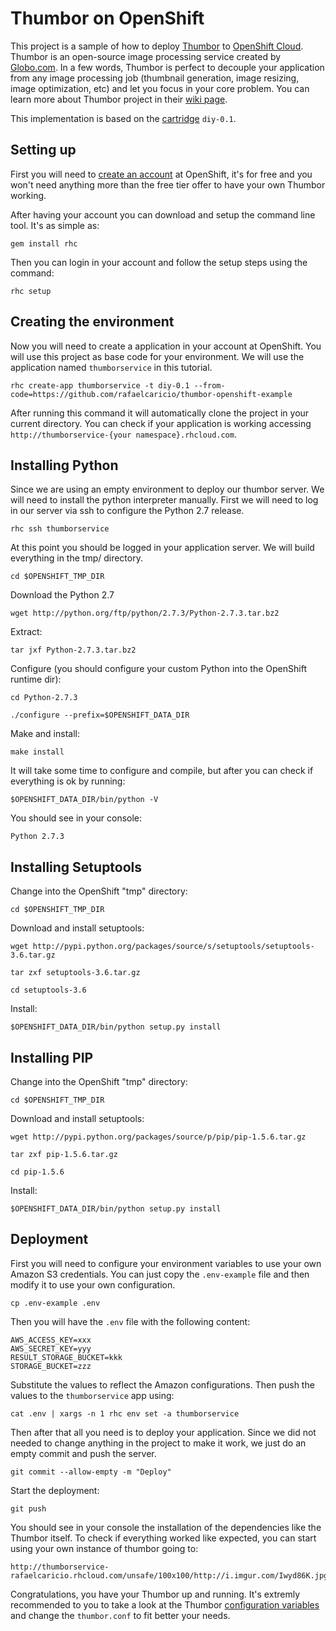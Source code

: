 Thumbor on OpenShift
=================

This project is a sample of how to deploy [Thumbor](https://github.com/thumbor/thumbor) 
to [OpenShift Cloud](https://www.openshift.com/). Thumbor is an open-source image processing service created by [Globo.com](http://globo.com). In a few words, Thumbor is perfect to decouple your application from any image processing job (thumbnail generation, image resizing, image optimization, etc) and let you focus in your core problem. You can learn more about Thumbor project in their [wiki page](https://github.com/thumbor/thumbor/wiki).

This implementation is based on the [cartridge](http://openshift.github.io/documentation/oo_cartridge_developers_guide.html) ``diy-0.1``.

Setting up
-----------

First you will need to [create an account](https://www.openshift.com/) at OpenShift, it's for free and you won't need anything more than the free tier offer to have your own Thumbor working.

After having your account you can download and setup the command line tool. It's as simple as:

```gem install rhc```

Then you can login in your account and follow the setup steps using the command:

```rhc setup```

Creating the environment
------------------------

Now you will need to create a application in your account at OpenShift. You will use this project as base code for your environment. We will use the application named `thumborservice` in this tutorial.

```
rhc create-app thumborservice -t diy-0.1 --from-code=https://github.com/rafaelcaricio/thumbor-openshift-example
```

After running this command it will automatically clone the project in your current directory. You can check if your application is working accessing `http://thumborservice-{your namespace}.rhcloud.com`.

Installing Python
------------------------

Since we are using an empty environment to deploy our thumbor server. We will need to install the python interpreter manually. First we will need to log in our server via ssh to configure the Python 2.7 release.

```
rhc ssh thumborservice
```

At this point you should be logged in your application server. We will build everything in the tmp/ directory.

```
cd $OPENSHIFT_TMP_DIR
```

Download the Python 2.7

```
wget http://python.org/ftp/python/2.7.3/Python-2.7.3.tar.bz2
```

Extract:

```
tar jxf Python-2.7.3.tar.bz2
```

Configure (you should configure your custom Python into the OpenShift runtime dir):

```cd Python-2.7.3```

```./configure --prefix=$OPENSHIFT_DATA_DIR```

Make and install:

```make install```

It will take some time to configure and compile, but after you can check if everything is ok by running:

```
$OPENSHIFT_DATA_DIR/bin/python -V
```

You should see in your console:

```
Python 2.7.3
```

Installing Setuptools
---------------------

Change into the OpenShift "tmp" directory:

```
cd $OPENSHIFT_TMP_DIR
```

Download and install setuptools:

```
wget http://pypi.python.org/packages/source/s/setuptools/setuptools-3.6.tar.gz
```

```
tar zxf setuptools-3.6.tar.gz
```

```
cd setuptools-3.6
```

Install:

```
$OPENSHIFT_DATA_DIR/bin/python setup.py install
```

Installing PIP
--------------

Change into the OpenShift "tmp" directory:

```
cd $OPENSHIFT_TMP_DIR
```

Download and install setuptools:

```
wget http://pypi.python.org/packages/source/p/pip/pip-1.5.6.tar.gz
```

```
tar zxf pip-1.5.6.tar.gz
```

```
cd pip-1.5.6
```

Install:

```
$OPENSHIFT_DATA_DIR/bin/python setup.py install
```

Deployment
----------

First you will need to configure your environment variables to use your own Amazon S3 credentials. You can just copy the ``.env-example`` file and then modify it to use your own configuration.

```
cp .env-example .env
```

Then you will have the ``.env`` file with the following content:

```
AWS_ACCESS_KEY=xxx
AWS_SECRET_KEY=yyy
RESULT_STORAGE_BUCKET=kkk
STORAGE_BUCKET=zzz
```

Substitute the values to reflect the Amazon configurations. Then push the values to the ``thumborservice`` app using:

```
cat .env | xargs -n 1 rhc env set -a thumborservice
```

Then after that all you need is to deploy your application. Since we did not needed to change anything in the project to make it work, we just do an empty commit and push the server.

```
git commit --allow-empty -m "Deploy"
```

Start the deployment:

```
git push
```

You should see in your console the installation of the dependencies like the Thumbor itself. To check if everything worked like expected, you can start using your own instance of thumbor going to:

```
http://thumborservice-rafaelcaricio.rhcloud.com/unsafe/100x100/http://i.imgur.com/Iwyd86K.jpg
```

Congratulations, you have your Thumbor up and running. It's extremly recommended to you to take a look at the Thumbor [configuration variables](https://github.com/thumbor/thumbor/wiki/Configuration) and change the ``thumbor.conf`` to fit better your needs.

